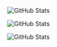 ![GitHub Stats](https://github-readme-stats.vercel.app/api?username=xk3rn3lp4n1c&theme=gruvbox&show_icons=true&hide_border=true&count_private=true)

![GitHub Stats](https://github-readme-streak-stats.herokuapp.com/?user=xk3rn3lp4n1c&theme=gruvbox&hide_border=true)

![GitHub Stats](https://github-readme-stats.vercel.app/api/top-langs/?username=xk3rn3lp4n1c&theme=gruvbox&show_icons=true&hide_border=true&layout=compact)
